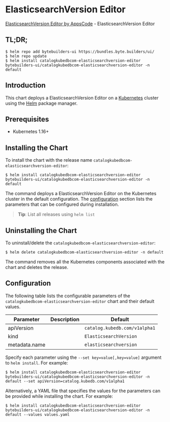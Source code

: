 # ElasticsearchVersion Editor

[ElasticsearchVersion Editor by AppsCode](https://byte.builders) - ElasticsearchVersion Editor

## TL;DR;

```console
$ helm repo add bytebuilders-ui https://bundles.byte.builders/ui/
$ helm repo update
$ helm install catalogkubedbcom-elasticsearchversion-editor bytebuilders-ui/catalogkubedbcom-elasticsearchversion-editor -n default
```

## Introduction

This chart deploys a ElasticsearchVersion Editor on a [Kubernetes](http://kubernetes.io) cluster using the [Helm](https://helm.sh) package manager.

## Prerequisites

- Kubernetes 1.16+

## Installing the Chart

To install the chart with the release name `catalogkubedbcom-elasticsearchversion-editor`:

```console
$ helm install catalogkubedbcom-elasticsearchversion-editor bytebuilders-ui/catalogkubedbcom-elasticsearchversion-editor -n default
```

The command deploys a ElasticsearchVersion Editor on the Kubernetes cluster in the default configuration. The [configuration](#configuration) section lists the parameters that can be configured during installation.

> **Tip**: List all releases using `helm list`

## Uninstalling the Chart

To uninstall/delete the `catalogkubedbcom-elasticsearchversion-editor`:

```console
$ helm delete catalogkubedbcom-elasticsearchversion-editor -n default
```

The command removes all the Kubernetes components associated with the chart and deletes the release.

## Configuration

The following table lists the configurable parameters of the `catalogkubedbcom-elasticsearchversion-editor` chart and their default values.

|   Parameter   | Description |            Default            |
|---------------|-------------|-------------------------------|
| apiVersion    |             | `catalog.kubedb.com/v1alpha1` |
| kind          |             | `ElasticsearchVersion`        |
| metadata.name |             | `elasticsearchversion`        |


Specify each parameter using the `--set key=value[,key=value]` argument to `helm install`. For example:

```console
$ helm install catalogkubedbcom-elasticsearchversion-editor bytebuilders-ui/catalogkubedbcom-elasticsearchversion-editor -n default --set apiVersion=catalog.kubedb.com/v1alpha1
```

Alternatively, a YAML file that specifies the values for the parameters can be provided while
installing the chart. For example:

```console
$ helm install catalogkubedbcom-elasticsearchversion-editor bytebuilders-ui/catalogkubedbcom-elasticsearchversion-editor -n default --values values.yaml
```
